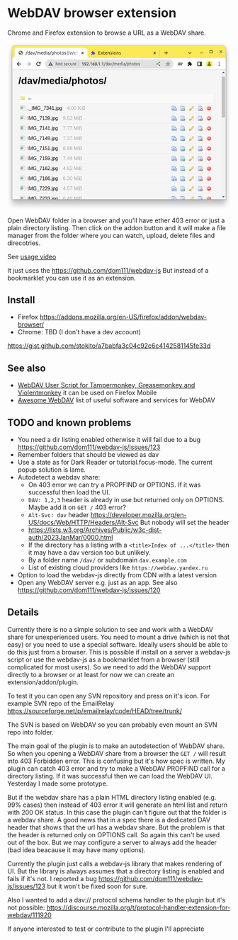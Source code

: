 # WebDAV browser extension
Chrome and Firefox extension to browse a URL as a WebDAV share.

![screenshot](screenshot.png)

Open WebDAV folder in a browser and you'll have ether 403 error or just a plain directory listing.
Then click on the addon button and it will make a file manager from the folder where you can watch, upload, delete files and direcotries.

See [usage video](usage.gif) 

It just uses the https://github.com/dom111/webdav-js
But instead of a bookmarklet you can use it as an extension.

## Install
* Firefox https://addons.mozilla.org/en-US/firefox/addon/webdav-browser/
* Chrome: TBD (I don't have a dev account)

https://gist.github.com/stokito/a7babfa3c04c92c6c4142581145fe33d

## See also
* [WebDAV User Script for Tampermonkey, Greasemonkey and Violentmonkey](https://gist.github.com/stokito/a7babfa3c04c92c6c4142581145fe33d) it can be used on Firefox Mobile
* [Awesome WebDAV](https://github.com/stokito/awesome-webdav) list of useful software and services for WebDAV

## TODO and known problems
* You need a dir listing enabled otherwise it will fail due to a bug https://github.com/dom111/webdav-js/issues/123
* Remember folders that should be viewed as dav
* Use a state as for Dark Reader or tutorial.focus-mode. The current popup solution is lame.
* Autodetect a webdav share:
  * On 403 error we can try a PROPFIND or OPTIONS. If it was successful then load the UI.
  * `DAV: 1,2,3` header is already in use but returned only on OPTIONS. Maybe add it on `GET /` 403 error?
  * `Alt-Svc: dav` header https://developer.mozilla.org/en-US/docs/Web/HTTP/Headers/Alt-Svc But nobody will set the header
  * https://lists.w3.org/Archives/Public/w3c-dist-auth/2023JanMar/0000.html
  * If the directory has a listing with a `<title>Index of ...</title>` then it may have a dav version too but unlikely.
  * By a folder name `/dav/` or subdomain `dav.example.com`
  * List of existing cloud providers like `https://webdav.yandex.ru`
* Option to load the webdav-js directly from CDN with a latest version
* Open any WebDAV server e.g. just as an app. See also https://github.com/dom111/webdav-js/issues/120


## Details
Currently there is no a simple solution to see and work with a WebDAV share for unexperienced users. You need to mount a drive (which is not that easy) or you need to use a special software.
Ideally users should be able to do this just from a browser.
This is possible if install on a server a webdav-js script or use the webdav-js as a bookmarklet from a browser (still complicated for most users).
So we need to add the WebDAV support directly to a browser or at least for now we can create an extension/addon/plugin.

To test it you can open any SVN repository and press on it's icon. For example SVN repo of the EmailRelay
https://sourceforge.net/p/emailrelay/code/HEAD/tree/trunk/

The SVN is based on WebDAV so you can probably even mount an SVN repo into folder.

The main goal of the plugin is to make an autodetection of WebDAV share. So when you opening a WebDAV share from a browser the `GET /` will result into 403 Forbidden error.
This is confusing but it's how spec is written.
My plugin can catch 403 error and try to make a WebDAV PROPFIND call for a directory listing. If it was successful then we can load the WebDAV UI. Yesterday I made some prototype.

But if the webdav share has a plain HTML directory listing enabled (e.g. 99% cases) then instead of 403 error it will generate an html list and return with 200 OK status. In this case the plugin can't figure out that the folder is a webdav share.
A good news that in a spec there is a dedicated DAV header that shows that the url has a webdav share. But the problem is that the header is returned only on OPTIONS call.
So again this can't be used out of the box. But we may configure a server to always add the header (bad idea beacause it may have many options).

Currently the plugin just calls a webdav-js library that makes rendering of UI. But the library is always assumes that a directory listing is enabled and fails if it's not. I reported a bug https://github.com/dom111/webdav-js/issues/123 but it won't be fixed soon for sure.

Also I wanted to add a dav:// protocol schema handler to the plugin but it's not possible: https://discourse.mozilla.org/t/protocol-handler-extension-for-webdav/111920

If anyone interested to test or contribute to the plugin I'll appreciate
